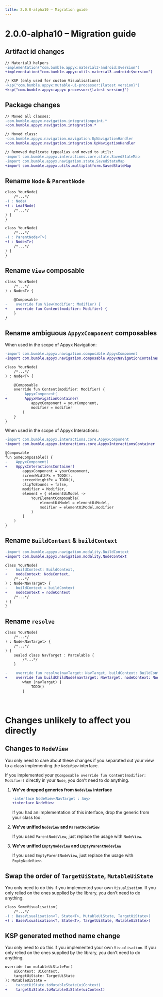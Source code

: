 ```yaml
---
title: 2.0.0-alpha10 – Migration guide
---
```


# 2.0.0-alpha10 – Migration guide


## Artifact id changes

```diff
// Material3 helpers
-implementation("com.bumble.appyx:material3-android:$version")
+implementation("com.bumble.appyx:utils-material3-android:$version")

// KSP (only used for custom Visualisations)
-ksp("com.bumble.appyx:mutable-ui-processor:{latest version}")
+ksp("com.bumble.appyx:appyx-processor:{latest version}")
```

## Package changes

```diff
// Moved all classes:
-com.bumble.appyx.navigation.integrationpoint.*
+com.bumble.appyx.navigation.integration.*

// Moved class:
-com.bumble.appyx.navigation.navigation.UpNavigationHandler
+com.bumble.appyx.navigation.integration.UpNavigationHandler

// Removed duplicate typealias and moved to utils:
-import com.bumble.appyx.interactions.core.state.SavedStateMap
-import com.bumble.appyx.navigation.state.SavedStateMap
+import com.bumble.appyx.utils.multiplatform.SavedStateMap
```


## Rename `Node` & `ParentNode`

```diff
class YourNode(
    /*...*/
-) : Node(
+) : LeafNode(
    /*...*/
) {
}
```

```diff
class YourNode(
    /*...*/
-) : ParentNode<T>(
+) : Node<T>(
    /*...*/
) {
}
```


## Rename `View` composable
```diff
class YourNode(
    /*...*/
) : Node<T> {

    @Composable
-    override fun View(modifier: Modifier) {
+    override fun Content(modifier: Modifier) {
    }
}
```

## Rename ambiguous `AppyxComponent` composables

When used in the scope of Appyx Navigation: 

```diff
-import com.bumble.appyx.navigation.composable.AppyxComponent
+import com.bumble.appyx.navigation.composable.AppyxNavigationContainer

class YourNode(
    /*...*/
) : Node<T> {

    @Composable
    override fun Content(modifier: Modifier) {
-        AppyxComponent(
+        AppyxNavigationContainer(
            appyxComponent = yourComponent,
            modifier = modifier
        )   
    }
}
```

When used in the scope of Appyx Interactions: 

```diff
-import com.bumble.appyx.interactions.core.AppyxComponent
+import com.bumble.appyx.interactions.core.AppyxInteractionsContainer

@Composable
fun SomeComposable() {
-    AppyxComponent(
+    AppyxInteractionsContainer(
        appyxComponent = yourComponent,
        screenWidthPx = TODO(),
        screenHeightPx = TODO(),
        clipToBounds = false,
        modifier = Modifier,
        element = { elementUiModel ->
            YourElementComposable(
                elementUiModel = elementUiModel,
                modifier = elementUiModel.modifier
            )
        }
    )
}
```

## Rename `BuildContext` & `buildContext`

```diff
-import com.bumble.appyx.navigation.modality.BuildContext
+import com.bumble.appyx.navigation.modality.NodeContext

class YourNode(
-    buildContext: BuildContext,
+    nodeContext: NodeContext,
    /*...*/
) : Node<NavTarget> {
-    buildContext = buildContext
+    nodeContext = nodeContext
    /*...*/
) {
}
```

## Rename `resolve`

```diff
class YourNode(
    /*...*/
) : Node<NavTarget> {
    /*...*/
) {
    sealed class NavTarget : Parcelable {
        /*...*/
    }

-    override fun resolve(navTarget: NavTarget, buildContext: BuildContext): Node =
+    override fun buildChildNode(navTarget: NavTarget, nodeContext: NodeContext): Node =
        when (navTarget) {
            TODO()
        }
```

&nbsp;

# Changes unlikely to affect you directly

## Changes to `NodeView`

You only need to care about these changes if you separated out your view to a class implementing the `NodeView` interface.

If you implemented your `@Composable override fun Content(modifier: Modifier)` directly in your `Node`, you don't need to do anything.

1. **We've dropped generics from `NodeView` interface**

    ```diff
    -interface NodeView<NavTarget : Any>
    +interface NodeView
    ```
    
    If you had an implementation of this interface, drop the generic from your class too.

2. **We've unified `NodeView` and `ParentNodeView`**

    If you used `ParentNodeView`, just replace the usage with `NodeView`.

3. **We've unified `EmptyNodeView` and `EmptyParentNodeView`**

    If you used `EmptyParentNodeView`, just replace the usage with `EmptyNodeView`.


## Swap the order of `TargetUiState`, `MutableUiState`

You only need to do this if you implemented your own `Visualisation`. If you only relied on the ones supplied by the library, you don't need to do anything.


```diff
class SomeVisualisation(
    /*...*/
-) : BaseVisualisation<T, State<T>, MutableUiState, TargetUiState>(
+) : BaseVisualisation<T, State<T>, TargetUiState, MutableUiState>(
```

## KSP generated method name change

You only need to do this if you implemented your own `Visualisation`. If you only relied on the ones supplied by the library, you don't need to do anything.

```diff
override fun mutableUiStateFor(
    uiContext: UiContext,
    targetUiState: TargetUiState
): MutableUiState =
-    targetUiState.toMutableState(uiContext)
+    targetUiState.toMutableUiState(uiContext)
```
